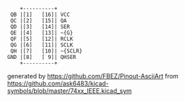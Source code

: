 

	    +----------+
	 QB |[1]   [16]| VCC
	 QC |[2]   [15]| QA
	 QD |[3]   [14]| SER
	 QE |[4]   [13]| ~{G}
	 QF |[5]   [12]| RCLK
	 QG |[6]   [11]| SCLK
	 QH |[7]   [10]| ~{SCLR}
	GND |[8]   [ 9]| QHSER
	    +----------+


generated by https://github.com/FBEZ/Pinout-AsciiArt from https://github.com/ask6483/kicad-symbols/blob/master/74xx_IEEE.kicad_sym